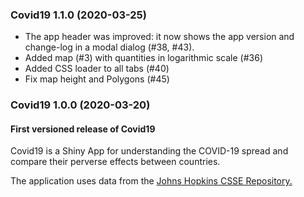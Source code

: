 ### Covid19 1.1.0 (2020-03-25)

- The app header was improved: it now shows the app version and change-log in a modal dialog (#38, #43).
- Added map (#3) with quantities in logarithmic scale (#36)
- Added CSS loader to all tabs (#40)
- Fix map height and Polygons (#45)


### Covid19 1.0.0 (2020-03-20)

#### First versioned release of Covid19

Covid19 is a Shiny App for understanding the COVID-19 spread and compare their perverse effects between countries.

The application uses data from the [Johns Hopkins CSSE Repository.](https://github.com/CSSEGISandData/COVID-19)
